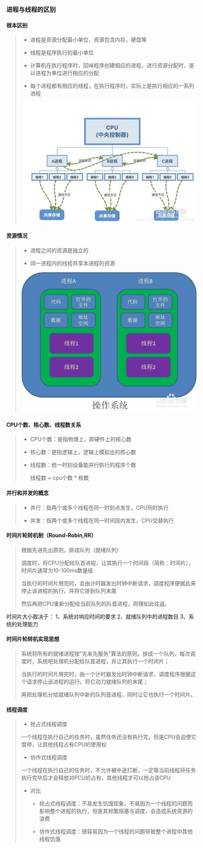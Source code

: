 ### 进程与线程的区别

#### 根本区别
> - 进程是资源分配最小单位，资源包含内存，硬盘等
>
> - 线程是程序执行的最小单位
>
> - 计算机在执行程序时，回味程序创建相应的进程，进行资源分配时，是以进程为单位进行相应的分配
>
> - 每个进程都有相应的线程，在执行程序时，实际上是执行相应的一系列进程
>
> ![](img/进程和线程的关系.jpg)

#### 资源情况
> - 进程之间的资源是独立的
>
> - 同一进程内的线程共享本进程的资源
>
> ![](img/进程和线程资源共享情况.jpg)

#### CPU个数、核心数、线程数关系
> - CPU个数：是指物理上，即硬件上的核心数
>
> - 核心数：是指逻辑上，逻辑上模拟出的核心数
>
> - 线程数：统一时刻设备能并行执行的程序个数
>
>     线程数 = cpu个数 * 核数

#### 并行和并发的概念
> - 并行：指两个或多个线程在同一时刻点发生，CPU同时执行
>
> - 并发：指两个或多个线程在同一时间段内发生，CPU交替执行

#### 时间片轮转机制（Round-Robin,RR）
> 根据先进先出原则，排成队列（就绪队列）
>
> 调度时，将CPU分配给队首进程，让其执行一个时间段（简称：时间片），时间片通常为10-100ms数量级
>
> 当执行的时间片用完时，会由计时器发出时钟中断请求，调度程序便据此来停止该进程的执行，并将它排到队列末尾
>
> 然后再把CPU重新分配给当前队列的队首进程，同理如此往返。

时间片大小取决于：
1、系统对响应时间的要求
2、就绪队列中的进程数目
3、系统的处理能力

#### 时间片轮转机实现思想
> 系统将所有的就绪进程按"先来先服务"算法的原则，排成一个队列，每次调度时，系统吧处理机分配给队首进程，并让其执行一个时间片；
>
> 当执行的时间片用完时，由一个计时器发出时钟中断请求，调度程序根据这个请求停止该进程的运行，将它动刀就绪队列的末尾；
>
> 再把处理机分给就绪队列中新的队列首进程，同时让它也执行一个时间片。

#### 线程调度
> - 抢占式线程调度
>
> 一个线程在执行自己的任务时，虽然任务还没有执行完，但是CPU会迫使它暂停，让其他线程占有CPU的使用权
>
> - 协作式线程调度
>
> 一个线程在执行自己的任务时，不允许被中途打断，一定等当前线程将任务执行完毕后才会释放对PCU的占有，其他线程才可以抢占该CPU
>
> - 对比
>
>    - 抢占式线程调度：不易发生饥饿现象，不易因为一个线程的问题而影响整个进程的执行，但是其频繁阻塞与调度，会造成系统资源的浪费
>
>    - 协作式线程调度：很容易因为一个线程的问题导致整个进程中其他线程饥饿